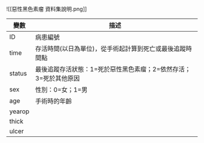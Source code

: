 ![[惡性黑色素瘤 資料集說明.png]]

| 變數     | 描述                                  |
| ------ | ----------------------------------- |
| ID     | 病患編號                                |
| time   | 存活時間(以日為單位)，從手術起計算到死亡或最後追蹤時間點       |
| status | 最後追蹤存活狀態：1=死於惡性黑色素瘤；2=依然存活；3=死於其他原因 |
| sex    | 性別：0=女；1=男                          |
| age    | 手術時的年齡                              |
| yearop |                                     |
| thick  |                                     |
| ulcer  |                                     |
